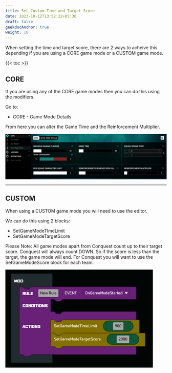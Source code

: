 ```yaml
---
title: Set Custom Time and Target Score
date: 2023-10-12T13:52:22+05:30
draft: false
geekdocAnchor: true
weight: 10
---
```


When setting the time and target score, there are 2 ways to acheive this depending if you are using a CORE game mode or a CUSTOM game mode.

{{< toc >}}

## CORE

If you are using any of the CORE game modes then you can do this using the modifiers.

Go to:

- CORE - Game Mode Details

From here you can alter the Game Time and the Reinforcement Multiplier.

![modifier](images/modifier.PNG)

---

## CUSTOM

When using a CUSTOM game mode you will need to use the editor.

We can do this using 2 blocks:

- SetGameModeTImeLimit
- SetGameModeTargetScore

Please Note:
All game modes apart from Conquest count up to their target score.
Conquest will always count DOWN. So if the score is less than the target, the game mode will end. For Conquest you will want to use the SetGameModeScore block for each team.

![test](images/score.PNG)
